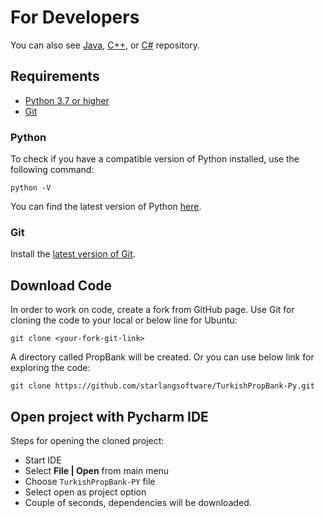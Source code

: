 For Developers
============

You can also see [Java](https://github.com/starlangsoftware/TurkishPropBank), [C++](https://github.com/starlangsoftware/TurkishPropBank-CPP), or [C#](https://github.com/starlangsoftware/TurkishPropBank-CS) repository.

## Requirements

* [Python 3.7 or higher](#python)
* [Git](#git)

### Python 

To check if you have a compatible version of Python installed, use the following command:

    python -V
    
You can find the latest version of Python [here](https://www.python.org/downloads/).

### Git

Install the [latest version of Git](https://git-scm.com/book/en/v2/Getting-Started-Installing-Git).

## Download Code

In order to work on code, create a fork from GitHub page. 
Use Git for cloning the code to your local or below line for Ubuntu:

	git clone <your-fork-git-link>

A directory called PropBank will be created. Or you can use below link for exploring the code:

	git clone https://github.com/starlangsoftware/TurkishPropBank-Py.git

## Open project with Pycharm IDE

Steps for opening the cloned project:

* Start IDE
* Select **File | Open** from main menu
* Choose `TurkishPropBank-PY` file
* Select open as project option
* Couple of seconds, dependencies will be downloaded. 

